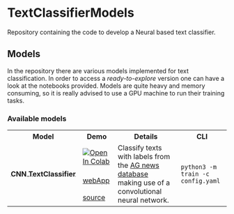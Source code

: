 # TextClassifierModels
Repository containing the code to develop a Neural based text classifier.

## Models

In the repository there are various models implemented for text classification.
In order to access a _ready-to-explore_ version one can have a look at the notebooks provided.
Models are quite heavy and memory consuming, so it is really advised to use a GPU machine to run their training tasks.

### Available models


<table style="max-width:100%;table-layout:auto;">
  <tr style="text-align:center;">
    <th>Model</th>
    <th>Demo</th>
    <th>Details</th>
    <th>CLI</th>
  </tr>
      <!-- -->
      <!-- ** CNN TextClassifier -->
      <tr>
      <!-- Model -->
        <td rowspan="3"><b><a style="white-space:nowrap; display:inline-block;" href="https://github.com/oscar-defelice/TextClassifierModels/tree/main/CNN"><div style='vertical-align:middle; display:inline;'>CNN TextClassifier</div></a></b></td>
          <!-- Colab badge -->
          <td><a href="https://colab.research.google.com/drive/1nh9QvDu3YgceQ2PH5DZz3pnYbGljtpIF?usp=sharing">
          <img src="https://colab.research.google.com/assets/colab-badge.svg" alt="Open In Colab"/></a></td>
        <!-- Description  -->
        <td rowspan="3">Classify texts with labels from the <a href="http://groups.di.unipi.it/~gulli/AG_corpus_of_news_articles.html">AG news database</a> making use of a convolutional neural network.</td>
        <!-- Command Line key -->
        <td rowspan="3"><code>python3 -m train -c config.yaml</code></td>
      </tr>
      <tr>
        <!-- ** WebApp Link -->
        <td><a href="https://github.com/oscar-defelice/TextClassifierModels/tree/main/CNN">webApp</a></td>
        <tr>
          <!-- ** Link to source code -->
          <td><a href="https://github.com/oscar-defelice/TextClassifierModels/tree/main/CNN">source</a></td>
</table>
